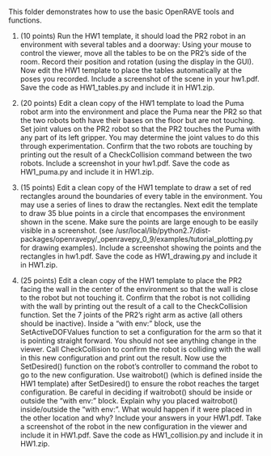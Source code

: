 This folder demonstrates how to use the basic OpenRAVE tools and functions.

1. (10 points) Run the HW1 template, it should load the PR2 robot in an environment with several tables and a doorway:
Using your mouse to control the viewer, move all the tables to be on the PR2’s side of the room. Record their position and rotation (using the display in the GUI). Now edit the HW1 template to place the tables automatically at the poses you recorded. Include a screenshot of the scene in your hw1.pdf. Save the code as HW1_tables.py and include it in HW1.zip.


2. (20 points) Edit a clean copy of the HW1 template to load the Puma robot arm into the environment and place the Puma near the PR2 so that the two robots both have their bases on the floor but are not touching. Set joint values on the PR2 robot so that the PR2 touches the Puma with any part of its left gripper. You may determine the joint values to do this through experimentation. Confirm that the two robots are touching by printing out the result of a CheckCollision command between the two robots. Include a screenshot in your hw1.pdf. Save the code as HW1_puma.py and include it in HW1.zip.

3. (15 points) Edit a clean copy of the HW1 template to draw a set of red rectangles around the boundaries of every table in the environment. You may use a series of lines to draw the rectangles. Next edit the template to draw 35 blue points in a circle that encompases the environment shown in the scene. Make sure the points are large enough to be easily visible in a screenshot. (see /usr/local/lib/python2.7/dist-packages/openravepy/_openravepy_0_9/examples/tutorial_plotting.py for drawing examples). Include a screenshot showing the points and the rectangles in hw1.pdf. Save the code as HW1_drawing.py and include it in HW1.zip.
4. (25 points) Edit a clean copy of the HW1 template to place the PR2 facing the wall in the center of the environment so that the wall is close to the robot but not touching it. Confirm that the robot is not colliding with the wall by printing out the result of a call to the CheckCollision function. Set the 7 joints of the PR2’s right arm as active (all others should be inactive). Inside a “with env:” block, use the SetActiveDOFValues function to set a configuration for the arm so that it is pointing straight forward. You should not see anything change in the viewer. Call CheckCollision to confirm the robot is colliding with the wall in this new configuration and print out the result. Now use the SetDesired() function on the robot’s controller to command the robot to go to the new configuration. Use waitrobot() (which is defined inside the HW1 template) after SetDesired() to ensure the robot reaches the target configuration.
Be careful in deciding if waitrobot() should be inside or outside the “with env:” block. Explain why you placed waitrobot() inside/outside the “with env:”. What would happen if it were placed in the other location and why? Include your answers in your HW1.pdf. Take a screenshot of the robot in the new configuration in the viewer and include it in HW1.pdf. Save the code as HW1_collision.py and include it in HW1.zip.

